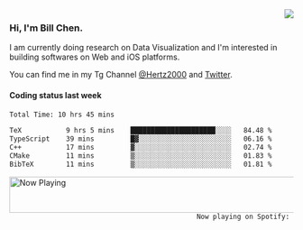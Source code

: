 <img  align="right" src="https://github-readme-stats.vercel.app/api?username=BillChen2k&show_icons=false&count_private=true&hide_title=true">

### Hi, I'm Bill Chen.

I am currently doing research on Data Visualization and I'm interested in building softwares on Web and iOS platforms.

You can find me in my Tg Channel [@Hertz2000](https://t.me/Hertz2000) and [Twitter](https://twitter.com/billchen2k).

#### Coding status last week

<!--START_SECTION:waka-->

```txt
Total Time: 10 hrs 45 mins

TeX           9 hrs 5 mins    █████████████████████░░░░   84.48 %
TypeScript    39 mins         █▓░░░░░░░░░░░░░░░░░░░░░░░   06.16 %
C++           17 mins         ▓░░░░░░░░░░░░░░░░░░░░░░░░   02.74 %
CMake         11 mins         ▒░░░░░░░░░░░░░░░░░░░░░░░░   01.83 %
BibTeX        11 mins         ▒░░░░░░░░░░░░░░░░░░░░░░░░   01.81 %
```

<!--END_SECTION:waka-->


<div>
<a href="https://spotify-now-playing.billchen2k.vercel.app/now-playing?open">
   <img align="right" src="https://spotify-now-playing.billchen2k.vercel.app/now-playing" width="540" height="64" alt="Now Playing">
</a>
</div>

<div>
<p align="right"><code>Now playing on Spotify: </code></p>
</div>

<!--
**BillChen2K/BillChen2K** is a ✨ _special_ ✨ repository because its `README.md` (this file) appears on your GitHub profile.

Here are some ideas to get you started:

- 🔭 I’m currently working on ...
- 🌱 I’m currently learning ...
- 👯 I’m looking to collaborate on ...
- 🤔 I’m looking for help with ...
- 💬 Ask me about ...
- 📫 How to reach me: ...
- 😄 Pronouns: ...
- ⚡ Fun fact: ...
-->
